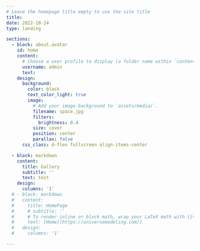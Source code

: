 ```yaml
---
# Leave the homepage title empty to use the site title
title:
date: 2022-10-24
type: landing

sections:
  - block: about.avatar
    id: home
    content:
      # Choose a user profile to display (a folder name within `content/authors/`)
      username: admin
      text:
    design:
      background:
        color: black
        text_color_light: true
        image:
          # Add your image background to `assets/media/`.
          filename: space.jpg
          filters:
            brightness: 0.4
          size: cover
          position: center
          parallax: false
      css_class: d-flex fullscreen align-items-center

  - block: markdown
    content:
      title: Gallery
      subtitle: ''
      text: test
    design:
      columns: '1'
  # - block: markdown
  #   content:
  #     title: HomePage
  #     # subtitle: ''
  #     # To render inline or block math, wrap your LaTeX math with {{< math >}}$...${{< /math >}} or {{< math >}}$$...$${{< /math >}}
  #     text: [Home](https://universemodeling.com/)
  #   design:
  #     columns: '1'

---
```

